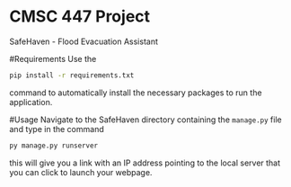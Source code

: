 # CMSC 447 Project
SafeHaven - Flood Evacuation Assistant

#Requirements
Use the 
```bash
pip install -r requirements.txt
```
command to automatically install the necessary packages to run the application.

#Usage
Navigate to the SafeHaven directory containing the `manage.py` file and type in the command
```bash
py manage.py runserver
``` 
this will give you a link with an IP address pointing to the local server that you can click to launch your webpage.
